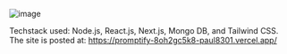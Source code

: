 ![image](https://github.com/paul8301/promptify/assets/85427407/c150ea25-2cae-4da1-abec-0f0888210dc7)

Techstack used:
Node.js,
React.js,
Next.js,
Mongo DB, and
Tailwind CSS.
The site is posted at:
https://promptify-8oh2gc5k8-paul8301.vercel.app/

